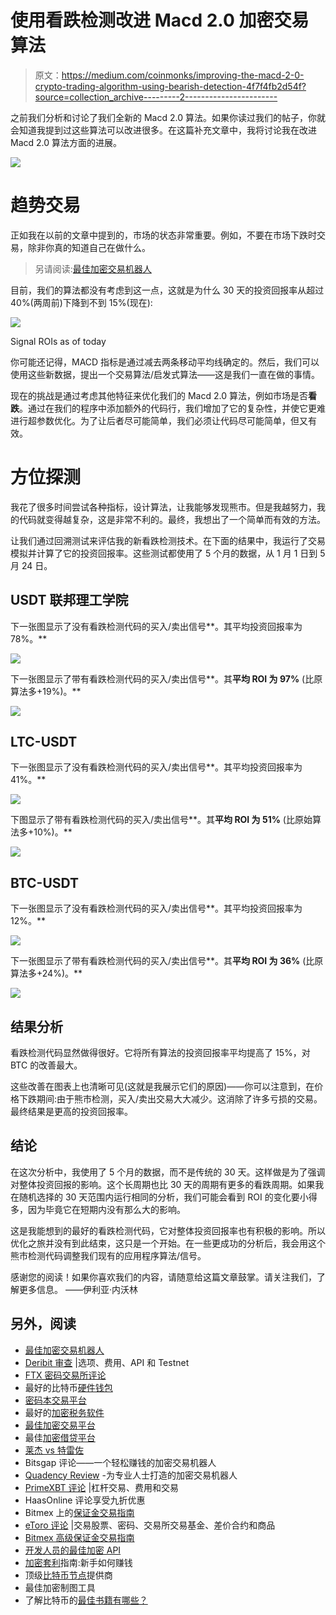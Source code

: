 # 使用看跌检测改进 Macd 2.0 加密交易算法

> 原文：<https://medium.com/coinmonks/improving-the-macd-2-0-crypto-trading-algorithm-using-bearish-detection-4f7f4fb2d54f?source=collection_archive---------2----------------------->

之前我们分析和讨论了我们全新的 Macd 2.0 算法。如果你读过我们的帖子，你就会知道我提到过这些算法可以改进很多。在这篇补充文章中，我将讨论我在改进 Macd 2.0 算法方面的进展。

![](img/466c9f790409775a04e03ef40434b078.png)

# 趋势交易

正如我在以前的文章中提到的，市场的状态非常重要。例如，不要在市场下跌时交易，除非你真的知道自己在做什么。

> 另请阅读:[最佳加密交易机器人](/coinmonks/crypto-trading-bot-c2ffce8acb2a)

目前，我们的算法都没有考虑到这一点，这就是为什么 30 天的投资回报率从超过 40%(两周前)下降到不到 15%(现在):

![](img/c4851c73c5f4a8b818c6aec4a55152bd.png)

Signal ROIs as of today

你可能还记得，MACD 指标是通过减去两条移动平均线确定的。然后，我们可以使用这些新数据，提出一个交易算法/启发式算法——这是我们一直在做的事情。

现在的挑战是通过考虑其他特征来优化我们的 Macd 2.0 算法，例如市场是否**看跌**。通过在我们的程序中添加额外的代码行，我们增加了它的复杂性，并使它更难进行超参数优化。为了让后者尽可能简单，我们必须让代码尽可能简单，但又有效。

# 方位探测

我花了很多时间尝试各种指标，设计算法，让我能够发现熊市。但是我越努力，我的代码就变得越复杂，这是非常不利的。最终，我想出了一个简单而有效的方法。

让我们通过回溯测试来评估我的新看跌检测技术。在下面的结果中，我运行了交易模拟并计算了它的投资回报率。这些测试都使用了 5 个月的数据，从 1 月 1 日到 5 月 24 日。

## USDT 联邦理工学院

下一张图显示了没有看跌检测代码的买入/卖出信号**。其平均投资回报率为 78%。**

![](img/d5670bd8243f15c99625a692b5a9a1d4.png)

下一张图显示了带有看跌检测代码的买入/卖出信号**。其**平均 ROI 为 97%** (比原算法多+19%)。**

![](img/5ab7ff9408031c9a533e08f175cc0fe1.png)

## LTC-USDT

下一张图显示了没有看跌检测代码的买入/卖出信号**。其平均投资回报率为 41%。**

![](img/82cf13fa0fe67f82255b9f1230f68849.png)

下图显示了带有看跌检测代码的买入/卖出信号**。其**平均 ROI 为 51%** (比原始算法多+10%)。**

![](img/81cf59c88d64f193502883ee9f80d4e5.png)

## BTC-USDT

下一张图显示了没有看跌检测代码的买入/卖出信号**。其平均投资回报率为 12%。**

![](img/d3481a83a3eece8349c00888521927a8.png)

下一张图显示了带有看跌检测代码的买入/卖出信号**。其**平均 ROI 为 36%** (比原算法多+24%)。**

![](img/74998479ae434e15c4bae4800958a736.png)

## 结果分析

看跌检测代码显然做得很好。它将所有算法的投资回报率平均提高了 15%，对 BTC 的改善最大。

这些改善在图表上也清晰可见(这就是我展示它们的原因)——你可以注意到，在价格下跌期间:由于熊市检测，买入/卖出交易大大减少。这消除了许多亏损的交易。最终结果是更高的投资回报率。

## 结论

在这次分析中，我使用了 5 个月的数据，而不是传统的 30 天。这样做是为了强调对整体投资回报的影响。这个长周期也比 30 天的周期有更多的看跌周期。如果我在随机选择的 30 天范围内运行相同的分析，我们可能会看到 ROI 的变化要小得多，因为毕竟它在短期内没有那么大的影响。

这是我能想到的最好的看跌检测代码，它对整体投资回报率也有积极的影响。所以优化之旅并没有到此结束，这只是一个开始。在一些更成功的分析后，我会用这个熊市检测代码调整我们现有的应用程序算法/信号。

感谢您的阅读！如果你喜欢我们的内容，请随意给这篇文章鼓掌。请关注我们，了解更多信息。
——伊利亚·内沃林

## 另外，阅读

*   [最佳加密交易机器人](/coinmonks/crypto-trading-bot-c2ffce8acb2a)
*   [Deribit 审查](/coinmonks/deribit-review-options-fees-apis-and-testnet-2ca16c4bbdb2) |选项、费用、API 和 Testnet
*   [FTX 密码交易所评论](/coinmonks/ftx-crypto-exchange-review-53664ac1198f)
*   最好的比特币[硬件钱包](/coinmonks/the-best-cryptocurrency-hardware-wallets-of-2020-e28b1c124069?source=friends_link&sk=324dd9ff8556ab578d71e7ad7658ad7c)
*   [密码本交易平台](/coinmonks/top-10-crypto-copy-trading-platforms-for-beginners-d0c37c7d698c)
*   最好的[加密税务软件](/coinmonks/best-crypto-tax-tool-for-my-money-72d4b430816b)
*   [最佳加密交易平台](/coinmonks/the-best-crypto-trading-platforms-in-2020-the-definitive-guide-updated-c72f8b874555)
*   最佳[加密借贷平台](/coinmonks/top-5-crypto-lending-platforms-in-2020-that-you-need-to-know-a1b675cec3fa)
*   [莱杰 vs 特雷佐](/coinmonks/ledger-vs-trezor-best-hardware-wallet-to-secure-cryptocurrency-22c7a3fd391e)
*   Bitsgap 评论——一个轻松赚钱的加密交易机器人
*   [Quadency Review](/coinmonks/quadency-review-a-crypto-trading-automation-platform-3068eaa374e1) -为专业人士打造的加密交易机器人
*   [PrimeXBT 评论](/coinmonks/primexbt-review-88e0815be858) |杠杆交易、费用和交易
*   HaasOnline 评论享受九折优惠
*   Bitmex 上的[保证金交易指南](/coinmonks/the-idiots-guide-to-margin-trading-on-bitmex-dbbd7742c6fc?source=friends_link&sk=7bfa99d2a181142510c8442c8ddb0786)
*   [eToro 评论](/coinmonks/etoro-review-78807ddeb33c) |交易股票、密码、交易所交易基金、差价合约和商品
*   [Bitmex 高级保证金交易指南](/coinmonks/bitmex-advanced-margin-trading-guide-2270c195ce25?source=friends_link&sk=1d986cca731f5084b9a2db4a4bc4a7ad)
*   [开发人员的最佳加密 API](/coinmonks/best-crypto-apis-for-developers-5efe3a597a9f)
*   [加密套利](/coinmonks/crypto-arbitrage-guide-how-to-make-money-as-a-beginner-62bfe5c868f6)指南:新手如何赚钱
*   顶级[比特币节点](https://blog.coincodecap.com/bitcoin-node-solutions)提供商
*   最佳加密制图工具
*   了解比特币的[最佳书籍有哪些？](/coinmonks/what-are-the-best-books-to-learn-bitcoin-409aeb9aff4b)
